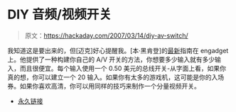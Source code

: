 # DIY 音频/视频开关

> 原文：<https://hackaday.com/2007/03/14/diy-av-switch/>

我知道这是要出来的，但[迈克]好心提醒我。[本·黑肯登]的[最新](http://www.engadget.com/2007/03/13/how-to-make-a-solid-state-a-v-switcher/)指南在 engadget 上。他提供了一种构建你自己的 A/V 开关的方法，你想要多少输入就有多少输入，而且很便宜。每个输入使用一个 0.50 美元的总线开关-从字面上看，如果你真的想，你可以建立一个 20 输入。如果你有太多的游戏机，这可能是你的入场券。如果你喜欢高清，你可以用同样的技巧来制作一个分量视频开关。

*   [永久链接](http://www.engadget.com/2007/03/13/how-to-make-a-solid-state-a-v-switcher/)